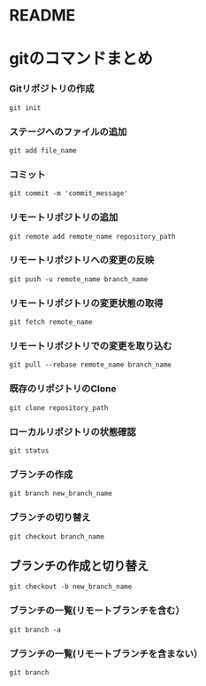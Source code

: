 # README

gitのコマンドまとめ
=================

### Gitリポジトリの作成
    git init

### ステージへのファイルの追加
    git add file_name

### コミット
    git commit -m 'commit_message'

### リモートリポジトリの追加
    git remote add remote_name repository_path

### リモートリポジトリへの変更の反映
    git push -u remote_name branch_name

### リモートリポジトリの変更状態の取得
    git fetch remote_name

### リモートリポジトリでの変更を取り込む
    git pull --rebase remote_name branch_name

### 既存のリポジトリのClone
    git clone repository_path

### ローカルリポジトリの状態確認
    git status

### ブランチの作成
    git branch new_branch_name

### ブランチの切り替え
    git checkout branch_name

## ブランチの作成と切り替え
    git checkout -b new_branch_name
    
### ブランチの一覧(リモートブランチを含む）
    git branch -a

### ブランチの一覧(リモートブランチを含まない）
    git branch
